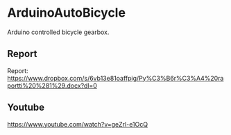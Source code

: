 # ArduinoAutoBicycle
Arduino controlled bicycle gearbox.

## Report
Report: https://www.dropbox.com/s/6vb13e81oaffpig/Py%C3%B6r%C3%A4%20raportti%20%281%29.docx?dl=0

## Youtube
https://www.youtube.com/watch?v=geZrl-e1OcQ
